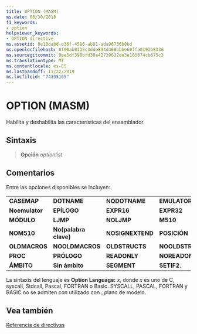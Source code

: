 ```yaml
---
title: OPTION (MASM)
ms.date: 08/30/2018
f1_keywords:
- option
helpviewer_keywords:
- OPTION directive
ms.assetid: 8e10dabd-e36f-4586-ab01-ada96736b0bd
ms.openlocfilehash: 0f90ab0115c3dde894d468bbbe60ffa0193b8336
ms.sourcegitcommit: 9ee5df398bfd30a42739632de3e165874cb675c3
ms.translationtype: MT
ms.contentlocale: es-ES
ms.lasthandoff: 11/22/2019
ms.locfileid: "74395165"
---
```

# <a name="option-masm"></a>OPTION (MASM)

Habilita y deshabilita las características del ensamblador.

## <a name="syntax"></a>Sintaxis

> **Opción** *optionlist*

## <a name="remarks"></a>Comentarios

Entre las opciones disponibles se incluyen:

|||||
|-|-|-|-|
|**CASEMAP**|**DOTNAME**|**NODOTNAME**|**EMULATOR**|
|**Noemulator**|**EPÍLOGO**|**EXPR16**|**EXPR32**|
|**MÓDULO**|**LJMP**|**NOLJMP**|**M510**|
|**NOM510**|**No(palabra clave)**|**NOSIGNEXTEND**|**POSICIÓN**|
|**OLDMACROS**|**NOOLDMACROS**|**OLDSTRUCTS**|**NOOLDSTRUCTS**|
|**PROC**|**PRÓLOGO**|**READONLY**|**NOREADONLY**|
|**ÁMBITO**|**Sin ámbito**|**SEGMENT**|**SETIF2**.|

La sintaxis del lenguaje es **Option Language:** <em>x</em>, donde *x* es uno de C, syscall, Stdcall, Pascal, FORTRAN o Basic.  SYSCALL, PASCAL, FORTRAN y BASIC no se admiten con utilizado con [. ](../../assembler/masm/dot-model.md)plano de modelo.

## <a name="see-also"></a>Vea también

[Referencia de directivas](directives-reference.md)
